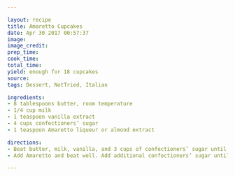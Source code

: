```yaml
---

layout: recipe
title: Amaretto Cupcakes
date: Apr 30 2017 00:57:37
image:
image_credit:
prep_time:
cook_time:
total_time:
yield: enough for 18 cupcakes
source:
tags: Dessert, NotTried, Italian

ingredients: 
- 8 tablespoons butter, room temperature
- 1/4 cup milk
- 1 teaspoon vanilla extract
- 4 cups confectioners’ sugar
- 1 teaspoon Amaretto liqueur or almond extract

directions:
- Beat butter, milk, vanilla, and 3 cups of confectioners’ sugar until smooth.
- Add Amaretto and beat well. Add additional confectioners’ sugar until it is your desired consistency.

---
```

